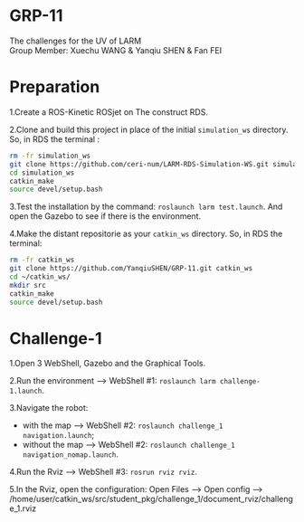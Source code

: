 # GRP-11
The challenges for the UV of LARM  
Group Member: Xuechu WANG & Yanqiu SHEN & Fan FEI  

 # Preparation
 
 1.Create a ROS-Kinetic ROSjet on The construct RDS.  
 
 2.Clone and build this project in place of the initial `simulation_ws` directory. So, in RDS the terminal :  
 
 ```bash
 rm -fr simulation_ws
 git clone https://github.com/ceri-num/LARM-RDS-Simulation-WS.git simulation_ws
 cd simulation_ws
 catkin_make
 source devel/setup.bash
 ```
 
 3.Test the installation by the command: `roslaunch larm test.launch`. And open the Gazebo to see if there is the environment.  

 4.Make the distant repositorie as your `catkin_ws` directory. So, in RDS the terminal:  
 
 ```bash
 rm -fr catkin_ws
 git clone https://github.com/YanqiuSHEN/GRP-11.git catkin_ws
 cd ~/catkin_ws/
 mkdir src
 catkin_make
 source devel/setup.bash
 ```
 
 # Challenge-1
 1.Open 3 WebShell, Gazebo and the Graphical Tools.  
 
 2.Run the environment --> WebShell #1: `roslaunch larm challenge-1.launch`.  
 
 3.Navigate the robot:  
  * with the map --> WebShell #2: `roslaunch challenge_1 navigation.launch`;  
  * without the map --> WebShell #2: `roslaunch challenge_1 navigation_nomap.launch`.  
  
 4.Run the Rviz --> WebShell #3: `rosrun rviz rviz`.  
 
 5.In the Rviz, open the configuration: Open Files --> Open config --> /home/user/catkin_ws/src/student_pkg/challenge_1/document_rviz/challenge_1.rviz 

